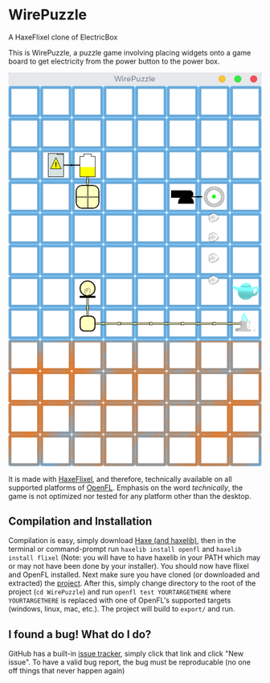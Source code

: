 # WirePuzzle
A HaxeFlixel clone of ElectricBox

This is WirePuzzle, a puzzle game involving placing widgets onto a game board to get electricity from the power button to the power box.

![Screenshot](screenshot1.png)

It is made with [HaxeFlixel](http://haxeflixel.com), and therefore, technically available on all supported platforms of [OpenFL](http://www.openfl.org/).
Emphasis on the word *technically*, the game is not optimized nor tested for any platform other than the desktop.

## Compilation and Installation
Compilation is easy, simply download [Haxe (and haxelib)](https://haxe.org/download/), 
then in the terminal or command-prompt run `haxelib install openfl` and `haxelib install flixel` (Note: you will have to have haxelib in your PATH which may or may not have been done by your installer).
You should now have flixel and OpenFL installed.
Next make sure you have cloned (or downloaded and extracted) the [project](https://github.com/MightyAlex200/WirePuzzle).
After this, simply change directory to the root of the project (`cd WirePuzzle`) and run `openfl test YOURTARGETHERE` where `YOURTARGETHERE` is replaced with one of OpenFL's supported targets (windows, linux, mac, etc.). The project will build to `export/` and run.

## I found a bug! What do I do?
GitHub has a built-in [issue tracker](https://github.com/MightyAlex200/WirePuzzle/issues), simply click that link and click "New issue".
To have a valid bug report, the bug must be reproducable (no one off things that never happen again)
